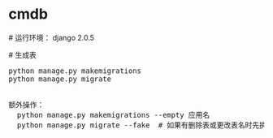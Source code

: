 # cmdb
\# 运行环境： django 2.0.5



\# 生成表<br />
<pre>
python manage.py makemigrations
python manage.py migrate


额外操作：
  python manage.py makemigrations --empty 应用名
  python manage.py migrate --fake  # 如果有删除表或更改表名时先执行这一句

</pre>
